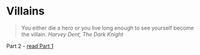 # Villains

> You either die a hero or you live long enough to see yourself become the villain. *Harvey Dent, The Dark Knight*

Part 2 - [read Part 1]()

